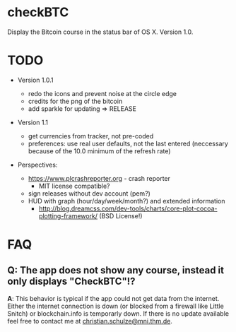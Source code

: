 checkBTC
========

Display the Bitcoin course in the status bar of OS X. Version 1.0.

TODO
====
* Version 1.0.1
	* redo the icons and prevent noise at the circle edge
	* credits for the png of the bitcoin
	* add sparkle for updating
	=> RELEASE

* Version 1.1
	* get currencies from tracker, not pre-coded
	* preferences: use real user defaults, not the last entered (neccessary because of the 10.0 minimum of the refresh rate)

* Perspectives:
	* https://www.plcrashreporter.org - crash reporter
		* MIT license compatible?
	* sign releases without dev account (pem?)
	* HUD with graph (hour/day/week/month?) and extended information
		* http://blog.dreamcss.com/dev-tools/charts/core-plot-cocoa-plotting-framework/ (BSD License!)

FAQ
===

Q: The app does not show any course, instead it only displays "CheckBTC"!?
---------------------------------------------------------------------------
**A**: This behavior is typical if the app could not get data from the internet. Either the internet connection is down (or blocked from a firewall like Little Snitch) or blockchain.info is temporarly down. If there is no update available feel free to contact me at <christian.schulze@mni.thm.de>.
